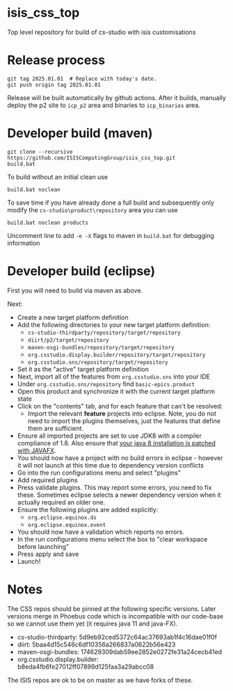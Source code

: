 # isis_css_top

Top level repository for build of cs-studio with isis customisations

# Release process

```
git tag 2025.01.01  # Replace with today's date.
git push origin tag 2025.01.01
```

Release will be built automatically by github actions. After it builds, manually deploy the p2 site to `icp_p2` area and binaries to `icp_binaries` area.

# Developer build (maven)

```
git clone --recursive https://github.com/ISISComputingGroup/isis_css_top.git
build.bat
```

To build without an initial clean use
```
build.bat noclean
```

To save time if you have already done a full build and 
subsequently only modify the `cs-studio\product\repository` area you can use
```
build.bat noclean products
```

Uncomment line to add `-e -X` flags to maven in `build.bat` for debugging information
  
# Developer build (eclipse)

First you will need to build via maven as above.

Next:
- Create a new target platform definition
- Add the following directories to your new target platform definition:
  * `cs-studio-thirdparty/repository/target/repository`
  * `diirt/p2/target/repository`
  * `maven-osgi-bundles/repository/target/repository`
  * `org.csstudio.display.builder/repository/target/repository`
  * `org.csstudio.sns/repository/target/repository`
- Set it as the "active" target platform definition
- Next, import all of the features from `org.csstudio.sns` into your IDE
- Under `org.csstudio.sns/repository` find `basic-epics.product`
- Open this product and synchronize it with the current target platform state
- Click on the "contents" tab, and for each feature that can't be resolved:
  * Import the relevant **feature** projects into eclipse. Note, you do not need to import the plugins themselves, just the features that define them are sufficient.
- Ensure all imported projects are set to use JDK8 with a compiler compliance of 1.8. Also ensure that [your java 8 installation is patched with JAVAFX](https://github.com/ISISComputingGroup/ibex_developers_manual/wiki/Upgrade-Java#additional-optional-steps-for-developer-installations-not-required-on-instruments).
- You should now have a project with no build errors in eclipse - however it will not launch at this time due to dependency version conflicts
- Go into the run configurations menu and select "plugins"
- Add required plugins
- Press validate plugins. This may report some errors, you need to fix these. Sometimes eclipse selects a newer dependency version when it actually required an older one.
- Ensure the following plugins are added explicitly:
  * `org.eclipse.equinox.ds`
  * `org.eclipse.equinox.event`
- You should now have a validation which reports no errors.
- In the run configurations menu select the box to "clear workspace before launching"
- Press apply and save
- Launch!

# Notes

The CSS repos should be pinned at the following specific versions. Later versions merge in Phoebus code which is incompatible with our code-base so we cannot use them yet (it requires java 11 and java-FX).

- cs-studio-thirdparty: 5d9eb92ced5372c64ac37693ab1f4c16dae01f0f
- diirt: 5baa4d15c546c6df10356a266837a0622b56e423
- maven-osgi-bundles: 174629309dab59ee2852e0272fe31a24cecb41ed
- org.csstudio.display.builder: b8eda4fb6fe27012ff07899d125faa3a29abcc08

The ISIS repos are ok to be on master as we have forks of these.
